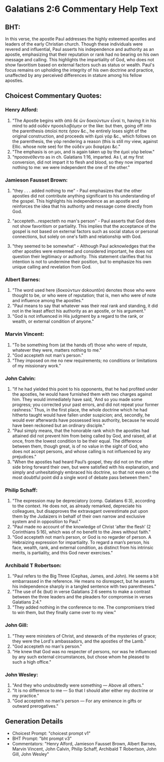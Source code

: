 # Galatians 2:6 Commentary Help Text

## BHT:
In this verse, the apostle Paul addresses the highly esteemed apostles and leaders of the early Christian church. Though these individuals were revered and influential, Paul asserts his independence and authority as an apostle, emphasizing that their reputation or rank had no bearing on his own message and calling. This highlights the impartiality of God, who does not show favoritism based on external factors such as status or wealth. Paul's focus remains on upholding the integrity of his own doctrine and practice, unaffected by any perceived differences in stature among his fellow apostles.

## Choicest Commentary Quotes:
### Henry Alford:
1. "The Apostle begins with ἀπὸ δὲ ῶν δοκούντων εἶναί τι, having it in his mind to add οὐδὲν προσελαβόμην or the like: but then, going off into the parenthesis ὁποῖοί ποτε ἦσαν &c., he entirely loses sight of the original construction, and proceeds with ἐμοὶ γάρ &c., which follows on the parenthesis, the γάρ rendering a reason (this is still my view, against Ellic. whose note see) for the οὐδέν μοι διαφέρει &c."
2. "The emphasis is on μοι, and is again taken up by the ἐμοὶ γάρ below."
3. "προσανέθεντο as in ch. Galatians 1:16, imparted. As I, at my first conversion, did not impart it to flesh and blood, so they now imparted nothing to me: we were independent the one of the other."

### Jamieson Fausset Brown:
1. "they . . . added nothing to me" - Paul emphasizes that the other apostles did not contribute anything significant to his understanding of the gospel. This highlights his independence as an apostle and reinforces the idea that his authority and message come directly from God.

2. "accepteth...respecteth no man's person" - Paul asserts that God does not show favoritism or partiality. This implies that the acceptance of the gospel is not based on external factors such as social status or personal connections, but solely on one's faith and relationship with God.

3. "they seemed to be somewhat" - Although Paul acknowledges that the other apostles were esteemed and considered important, he does not question their legitimacy or authority. This statement clarifies that his intention is not to undermine their position, but to emphasize his own unique calling and revelation from God.

### Albert Barnes:
1. "The word used here (δοκούντων dokountōn) denotes those who were thought to be, or who were of reputation; that is, men who were of note and influence among the apostles."
2. "Paul means to say that whatever was their real rank and standing, it did not in the least affect his authority as an apostle, or his argument."
3. "God is not influenced in His judgment by a regard to the rank, or wealth, or external condition of anyone."

### Marvin Vincent:
1. "To be something from (at the hands of) those who were of repute, whatever they were, matters nothing to me." 
2. "God accepteth not man's person." 
3. "They imposed on me no new requirements; no conditions or limitations of my missionary work."

### John Calvin:
1. "If he had yielded this point to his opponents, that he had profited under the apostles, he would have furnished them with two charges against him. They would immediately have said, 'And so you made some progress; you corrected your past errors, and did not repeat your former rashness.' Thus, in the first place, the whole doctrine which he had hitherto taught would have fallen under suspicion; and, secondly, he would ever afterwards have possessed less authority, because he would have been reckoned but an ordinary disciple."
2. "Paul simply means, that the honorable rank which the apostles had attained did not prevent him from being called by God, and raised, all at once, from the lowest condition to be their equal. The difference between them, though great, is of no value in the sight of God, who does not accept persons, and whose calling is not influenced by any prejudices."
3. "When the apostles had heard Paul’s gospel, they did not on the other side bring forward their own, but were satisfied with his explanation, and simply and unhesitatingly embraced his doctrine, so that not even on the most doubtful point did a single word of debate pass between them."

### Philip Schaff:
1. "The expression may be depreciatory (comp. Galatians 6:3), according to the context. He does not, as already remarked, depreciate his colleagues, but disapproves the extravagant overestimate put upon them by the Judaizers in behalf of their own narrow and exclusive system and in opposition to Paul."
2. "Paul made no account of the knowledge of Christ ‘after the flesh’ (2 Corinthians 5:16), which was of no benefit to the Jews without faith."
3. "God accepteth not man’s person, or God is no regarder of person. A Hebraizing expression for impartiality. To regard a man’s person, his face, wealth, rank, and external condition, as distinct from his intrinsic merits, is partiality, and this God never exercises."

### Archibald T Robertson:
1. "Paul refers to the Big Three (Cephas, James, and John). He seems a bit embarrassed in the reference. He means no disrespect, but he asserts his independence sharply in a tangled sentence with two parentheses."
2. "The use of δε (but) in verse Galatians 2:6 seems to make a contrast between the three leaders and the pleaders for compromise in verses Galatians 2:4."
3. "They added nothing in the conference to me. The compromisers tried to win them, but they finally came over to my view."

### John Gill:
1. "They were ministers of Christ, and stewards of the mysteries of grace; they were the Lord's ambassadors, and the apostles of the Lamb."
2. "God accepteth no man's person."
3. "He knew that God was no respecter of persons, nor was he influenced by any such external circumstances, but chose whom he pleased to such a high office."

### John Wesley:
1. "And they who undoubtedly were something — Above all others." 
2. "It is no difference to me — So that I should alter either my doctrine or my practice." 
3. "God accepteth no man's person — For any eminence in gifts or outward prerogatives."


## Generation Details
- Choicest Prompt: "choicest prompt v1"
- BHT Prompt: "bht prompt v3"
- Commentators: "Henry Alford, Jamieson Fausset Brown, Albert Barnes, Marvin Vincent, John Calvin, Philip Schaff, Archibald T Robertson, John Gill, John Wesley"
